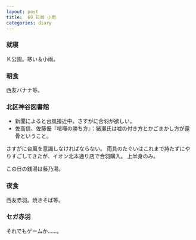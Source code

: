 ```yaml
---
layout: post
title:  69 日目 小雨
categories: diary
---
```


### 就寝

Ｋ公園。寒い＆小雨。

### 朝食

西友バナナ等。

### 北区神谷図書館

* 新聞によると台風接近中。さすがに合羽が欲しい。
* 佐高信、佐藤優『喧嘩の勝ち方』：猪瀬氏は嘘の付き方とかごまかし方が露骨ということ。

さすがに台風を意識しなければならない。
雨具のたぐいはこれまで持たずにやりすごしてきたが、イオン北本通り店で合羽購入。
上半身のみ。

この日の銭湯は藤乃湯。

### 夜食

西友赤羽。焼きそば等。

### セガ赤羽

それでもゲームか……。
